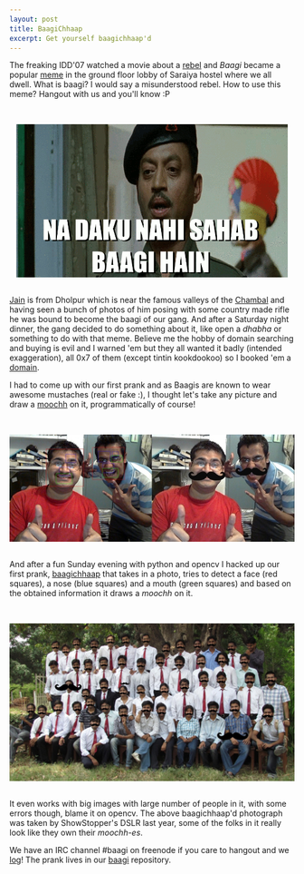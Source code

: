 ```yaml
---
layout: post
title: BaagiChhaap
excerpt: Get yourself baagichhaap'd
---
```


The freaking IDD'07 watched a movie about a [rebel](http://en.wikipedia.org/wiki/Paan_Singh_Tomar) and _Baagi_ became a popular [meme](http://en.wikipedia.org/wiki/Meme) in the ground floor lobby of Saraiya hostel where we all dwell. What is baagi? I would say a misunderstood rebel. How to use this meme? Hangout with us and you'll know :P

<br><center><img align="center" src="/images/baagi/baagi-tomar.gif"></center><br>

[Jain](http://rahuljain.org) is from Dholpur which is near the famous valleys of the [Chambal](http://en.wikipedia.org/wiki/Chambal_River) and having seen a bunch of photos of him posing with some country made rifle he was bound to become the baagi of our gang. And after a Saturday night dinner, the gang decided to do something about it, like open a _dhabha_ or something to do with that meme. Believe me the hobby of domain searching and buying is evil and I warned 'em but they all wanted it badly (intended exaggeration), all 0x7 of them (except tintin kookdookoo) so I booked 'em a [domain](http://baagi.org).

I had to come up with our first prank and as Baagis are known to wear awesome mustaches (real or fake :), I thought let's take any picture and draw a [moochh](http://en.wikipedia.org/wiki/Mustache) on it, programmatically of course!

<br><center><img align="center" src="/images/baagi/baagichhaap.jpg"></center><br>

And after a fun Sunday evening with python and opencv I hacked up our first prank, [baagichhaap](http://chhaap.baagi.org) that takes in a photo, tries to detect a face (red squares), a nose (blue squares) and a mouth (green squares) and based on the obtained information it draws a _moochh_ on it.

<br><center><a href="/images/baagi/baagichhaap-branch.jpg"><img align="center" src="/images/baagi/baagichhaap-branch.jpg"></a></center><br>

It even works with big images with large number of people in it, with some errors though, blame it on opencv. The above baagichhaap'd photograph was taken by ShowStopper's DSLR last year, some of the folks in it really look like they own their _moochh-es_.

We have an IRC channel #baagi on freenode if you care to hangout and we [log](http://baagi.org/irc)! The prank lives in our [baagi](https://github.com/baagi/baagichhaap) repository.
